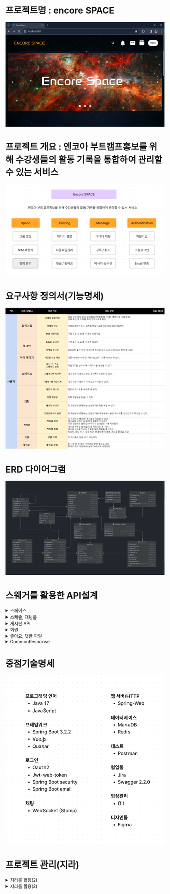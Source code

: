 
# 프로젝트명 : encore SPACE 

![img.png](docs/Common/img/img.png)

# 프로젝트 개요 : 엔코아 부트캠프홍보를 위해 수강생들의 활동 기록을 통합하여 관리할 수 있는 서비스
![img_1.png](docs/Common/img/img_1.png)


# 요구사항 정의서(기능명세)
![img_3.png](docs/Common/img/img_3.png)

# ERD 다이어그램
![img_4.png](docs/Common/img/img_4.png)

# 스웨거를 활용한 API설계
<details>
    <summary>스페이스</summary>

![img_5.png](docs/Common/img/img_5.png)
</details>


<details>
    <summary>스케쥴, 채팅룸</summary>

![img_7.png](docs/Common/img/img_7.png)
</details>

<details>
    <summary>게시판 API</summary>

![img_8.png](docs/Common/img/img_8.png)
</details>

<details>
    <summary> 회원</summary>

![img_9.png](docs/Common/img/img_9.png)
</details>

<details>
    <summary> 좋아요, 댓글 파일</summary>

![img_10.png](docs/Common/img/img_10.png)
</details>

<details>
    <summary> CommonResponse </summary>

![img_11.png](docs/Common/img/img_11.png)
</details>


# 중점기술명세
![img_2.png](docs/Common/img/img_2.png)


# 프로젝트 관리(지라)
<details>
    <summary> 지라를 활용(2) </summary>

![img_13.png](docs/Common/img/img_13.png)
</details>

<details>
    <summary> 지라를 활용(2) </summary>

![img_14.png](docs/Common/img/img_14.png)
</details>





